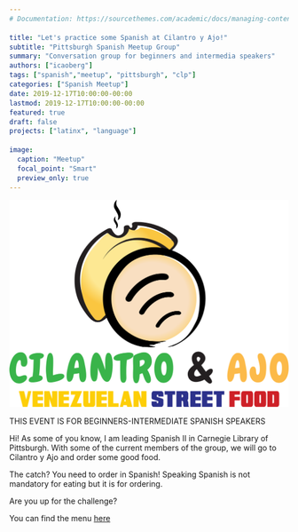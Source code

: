 ```yaml
---
# Documentation: https://sourcethemes.com/academic/docs/managing-content/

title: "Let's practice some Spanish at Cilantro y Ajo!"
subtitle: "Pittsburgh Spanish Meetup Group"
summary: "Conversation group for beginners and intermedia speakers"
authors: ["icaoberg"]
tags: ["spanish","meetup", "pittsburgh", "clp"]
categories: ["Spanish Meetup"]
date: 2019-12-17T10:00:00-00:00
lastmod: 2019-12-17T10:00:00-00:00
featured: true
draft: false
projects: ["latinx", "language"]

image:
  caption: "Meetup"
  focal_point: "Smart"
  preview_only: true
---
```


![Cilantro y Ajo](./logo.png)

THIS EVENT IS FOR BEGINNERS-INTERMEDIATE SPANISH SPEAKERS

Hi! As some of you know, I am leading Spanish II in Carnegie Library of Pittsburgh. With some of the current members of the group, we will go to Cilantro y Ajo and order some good food.

The catch? You need to order in Spanish! Speaking Spanish is not mandatory for eating but it is for ordering.

Are you up for the challenge?

You can find the menu [here](https://www.yelp.com/biz_photos/cilantro-and-ajo-pittsburgh?tab=menu)
